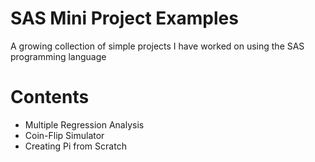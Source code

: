 # SAS Mini Project Examples
A growing collection of simple projects I have worked on using the SAS programming language

# Contents
- Multiple Regression Analysis
- Coin-Flip Simulator
- Creating Pi from Scratch
